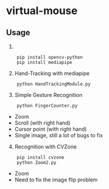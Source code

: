 # virtual-mouse

## Usage
1. 
```
	pip install opencv-python
	pip install mediapipe
```

2. Hand-Tracking with mediapipe
```
	python HandTrackingModule.py
```

3. Simple Gesture Recognition
```
	python FingerCounter.py
```
- Zoom
- Scroll (with right hand)
- Cursor point (with right hand)
- Single image, still a lot of bugs to fix

4. Recognition with CVZone
```
	pip install cvzone
	python Zoom2.py
```
- Zoom
- Need to fix the image flip problem
